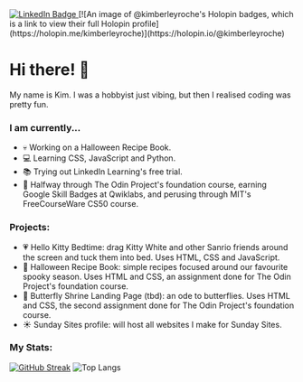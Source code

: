 <div id="badges"> <a href="https://au.linkedin.com/in/kimberley-roche-72370621a"> <img src="https://img.shields.io/badge/LinkedIn-blue?style=for-the-badge&logo=linkedin&logoColor=white" alt="LinkedIn Badge"/> </a>
[![An image of @kimberleyroche's Holopin badges, which is a link to view their full Holopin profile](https://holopin.me/kimberleyroche)](https://holopin.io/@kimberleyroche)
<h1> Hi there! 👋 </h1>

My name is Kim. I was a hobbyist just vibing, but then I realised coding was pretty fun.

### I am currently...
- 💀 Working on a Halloween Recipe Book. 
- 💻 Learning CSS, JavaScript and Python.
- 📚 Trying out LinkedIn Learning's free trial.
- 📝 Halfway through The Odin Project's foundation course, earning Google Skill Badges at Qwiklabs, and perusing through MIT's FreeCourseWare CS50 course. 

### Projects:
- 💗 Hello Kitty Bedtime: drag Kitty White and other Sanrio friends around the screen and tuck them into bed. Uses HTML, CSS and JavaScript.
- 👻 Halloween Recipe Book: simple recipes focused around our favourite spooky season. Uses HTML and CSS, an assignment done for The Odin Project's foundation course.
- 🦋 Butterfly Shrine Landing Page (tbd): an ode to butterflies. Uses HTML and CSS, the second assignment done for The Odin Project's foundation course.
- ☀️ Sunday Sites profile: will host all websites I make for Sunday Sites.

### My Stats:
[![GitHub Streak](https://github-readme-streak-stats.herokuapp.com?user=kimberleyroche&theme=blood-dark)](https://git.io/streak-stats)
![Top Langs](https://github-readme-stats.vercel.app/api/top-langs/?username=kimberleyroche&layout=compact)
